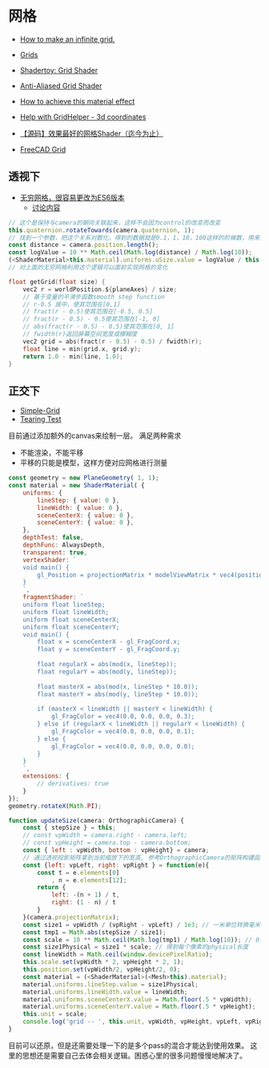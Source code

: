# 网格

- [How to make an infinite grid.](https://asliceofrendering.com/scene%20helper/2020/01/05/InfiniteGrid/)
- [Grids](https://godotshaders.com/snippet/grids/)
- [Shadertoy: Grid Shader](https://worldofzero.com/posts/shadertoy-grid-shader/)
- [Anti-Aliased Grid Shader](https://madebyevan.com/shaders/grid/)
- [How to achieve this material effect](https://discourse.threejs.org/t/how-to-achieve-this-material-effect-gif-image/1270/5)
- [Help with GridHelper - 3d coordinates](https://discourse.threejs.org/t/help-with-gridhelper-3d-coordinates/27336)
- [【源码】效果最好的网格Shader（迄今为止）](https://mp.weixin.qq.com/s/WJLwJMdvug98QWyFvV4e7A)

- [FreeCAD Grid](https://github.com/FreeCAD/FreeCAD/blob/main/src/Mod/Mesh/App/Core/Grid.h)

## 透视下

- [无穷网格，很容易更改为ES6版本](https://github.com/Fyrestar/THREE.InfiniteGridHelper)
    - [讨论内容](https://discourse.threejs.org/t/three-infinitegridhelper-anti-aliased/8377)

```ts
// 这个是保持与camera的朝向关联起来，这样不会因为control的改变而改变
this.quaternion.rotateTowards(camera.quaternion, 1);
// 找到一个参数，把这个关系对数化，得到的数据就是0.1，1，10，100这样的阶梯数，用来实现跨度
const distance = camera.position.length();
const logValue = 10 ** Math.ceil(Math.log(distance) / Math.log(10));
(<ShaderMaterial>this.material).uniforms.uSize.value = logValue / this.scaleSize;
// 对上面的无穷网格利用这个逻辑可以面前实现网格的变化
```

```c
float getGrid(float size) {
    vec2 r = worldPosition.${planeAxes} / size;
    // 基于变量的平滑步函数smooth step function
    // r-0.5 居中，使其范围在[0,1]
    // fract(r - 0.5)使其范围在[-0.5, 0.5]
    // fract(r - 0.5) - 0.5使其范围在[-1, 0]
    // abs(fract(r - 0.5) - 0.5)使其范围在[0, 1]
    // fwidth(r)返回屏幕空间宽度或模糊度
    vec2 grid = abs(fract(r - 0.5) - 0.5) / fwidth(r);
    float line = min(grid.x, grid.y);
    return 1.0 - min(line, 1.0);
}
```

## 正交下

- [ Simple-Grid](https://www.shadertoy.com/view/wdK3Dy)
- [ Tearing Test](https://www.shadertoy.com/view/XtcSzf)

目前通过添加额外的canvas来绘制一层。
满足两种需求
- 不能渲染，不能平移
- 平移的只能是模型，这样方便对应网格进行测量

```js
const geometry = new PlaneGeometry( 1, 1);
const material = new ShaderMaterial( {
    uniforms: {
        lineStep: { value: 0 },
        lineWidth: { value: 0 },
        sceneCenterX: { value: 0 },
        sceneCenterY: { value: 0 },
    },
    depthTest: false,
    depthFunc: AlwaysDepth,
    transparent: true,
    vertexShader: `			
    void main() {			
        gl_Position = projectionMatrix * modelViewMatrix * vec4(position,1.0);			
    }
    `,
    fragmentShader: `	
    uniform float lineStep;
    uniform float lineWidth;
    uniform float sceneCenterX;
    uniform float sceneCenterY;
    void main() {
        float x = sceneCenterX - gl_FragCoord.x;
        float y = sceneCenterY - gl_FragCoord.y;
        
        float regularX = abs(mod(x, lineStep));
        float regularY = abs(mod(y, lineStep));
        
        float masterX = abs(mod(x, lineStep * 10.0));
        float masterY = abs(mod(y, lineStep * 10.0));
        
        if (masterX < lineWidth || masterY < lineWidth) {
            gl_FragColor = vec4(0.0, 0.0, 0.0, 0.3);
        } else if (regularX < lineWidth || regularY < lineWidth) {
            gl_FragColor = vec4(0.0, 0.0, 0.0, 0.1);
        } else {
            gl_FragColor = vec4(0.0, 0.0, 0.0, 0.0);
        }
    }
    `,
    extensions: {
        // derivatives: true
    }
});
geometry.rotateX(Math.PI);
```
```js
function updateSize(camera: OrthographicCamera) {
    const { stepSize } = this;
    // const vpWidth = camera.right - camera.left;
    // const vpHeight = camera.top - camera.bottom;
    const { left : vpWidth, bottom : vpHeight} = camera;
    // 通过透视投影矩阵拿到当前缩放下的宽高, 参考OrthographicCamera的矩阵构建函数updateProjectionMatrix
    const {left: vpLeft, right: vpRight } = function(e){
        const t = e.elements[0]
            , n = e.elements[12];
        return {
            left: -(n + 1) / t,
            right: (1 - n) / t
        }
    }(camera.projectionMatrix);
    const size1 = vpWidth / (vpRight - vpLeft) / 1e3; // 一米单位转换毫米的单位，计算每个世界坐标单位(pixel/m)像素/米
    const tmp1 = Math.abs(stepSize / size1);
    const scale = 10 ** Math.ceil(Math.log(tmp1) / Math.log(10)); // 0.1 1 10 100...10倍递增
    const size1Physical = size1 * scale; // 得到每个像素的physical长度
    const lineWidth = Math.ceil(window.devicePixelRatio);
    this.scale.set(vpWidth * 2, vpHeight * 2, 1);
    this.position.set(vpWidth/2, vpHeight/2, 0);
    const material = (<ShaderMaterial>(<Mesh>this).material);
    material.uniforms.lineStep.value = size1Physical;
    material.uniforms.lineWidth.value = lineWidth;
    material.uniforms.sceneCenterX.value = Math.floor(.5 * vpWidth);
    material.uniforms.sceneCenterY.value = Math.floor(.5 * vpHeight);
    this.unit = scale;
    console.log('grid -- ', this.unit, vpWidth, vpHeight, vpLeft, vpRight)
}
```
目前可以还原，但是还需要处理一下的是多个pass的混合才能达到使用效果。
这里的思想还是需要自己去体会相关逻辑。困惑心里的很多问题慢慢地解决了。